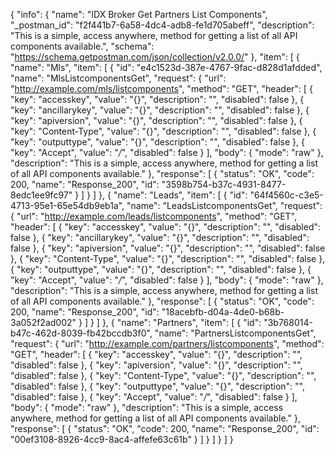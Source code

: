 {
  "info": {
    "name": "IDX Broker Get Partners List Components",
    "_postman_id": "f2f441b7-6a58-4dc4-adb8-fe1d705abeff",
    "description": "This is a simple, access anywhere, method for getting a list of all API components available.",
    "schema": "https://schema.getpostman.com/json/collection/v2.0.0/"
  },
  "item": [
    {
      "name": "Mls",
      "item": [
        {
          "id": "e4c1523d-387e-4767-9fac-d828d1afdded",
          "name": "MlsListcomponentsGet",
          "request": {
            "url": "http://example.com/mls/listcomponents",
            "method": "GET",
            "header": [
              {
                "key": "accesskey",
                "value": "{}",
                "description": "",
                "disabled": false
              },
              {
                "key": "ancillarykey",
                "value": "{}",
                "description": "",
                "disabled": false
              },
              {
                "key": "apiversion",
                "value": "{}",
                "description": "",
                "disabled": false
              },
              {
                "key": "Content-Type",
                "value": "{}",
                "description": "",
                "disabled": false
              },
              {
                "key": "outputtype",
                "value": "{}",
                "description": "",
                "disabled": false
              },
              {
                "key": "Accept",
                "value": "*/*",
                "disabled": false
              }
            ],
            "body": {
              "mode": "raw"
            },
            "description": "This is a simple, access anywhere, method for getting a list of all API components available."
          },
          "response": [
            {
              "status": "OK",
              "code": 200,
              "name": "Response_200",
              "id": "3598b754-b37c-4931-8477-8edc1ee9fc97"
            }
          ]
        }
      ]
    },
    {
      "name": "Leads",
      "item": [
        {
          "id": "64f4560c-c3e5-4713-95e1-65e54db9eb1a",
          "name": "LeadsListcomponentsGet",
          "request": {
            "url": "http://example.com/leads/listcomponents",
            "method": "GET",
            "header": [
              {
                "key": "accesskey",
                "value": "{}",
                "description": "",
                "disabled": false
              },
              {
                "key": "ancillarykey",
                "value": "{}",
                "description": "",
                "disabled": false
              },
              {
                "key": "apiversion",
                "value": "{}",
                "description": "",
                "disabled": false
              },
              {
                "key": "Content-Type",
                "value": "{}",
                "description": "",
                "disabled": false
              },
              {
                "key": "outputtype",
                "value": "{}",
                "description": "",
                "disabled": false
              },
              {
                "key": "Accept",
                "value": "*/*",
                "disabled": false
              }
            ],
            "body": {
              "mode": "raw"
            },
            "description": "This is a simple, access anywhere, method for getting a list of all API components available."
          },
          "response": [
            {
              "status": "OK",
              "code": 200,
              "name": "Response_200",
              "id": "18acebfb-d04a-4de0-b68b-3a052f2ad002"
            }
          ]
        }
      ]
    },
    {
      "name": "Partners",
      "item": [
        {
          "id": "3b768014-b47c-462d-8039-fb42bccdb3f0",
          "name": "PartnersListcomponentsGet",
          "request": {
            "url": "http://example.com/partners/listcomponents",
            "method": "GET",
            "header": [
              {
                "key": "accesskey",
                "value": "{}",
                "description": "",
                "disabled": false
              },
              {
                "key": "apiversion",
                "value": "{}",
                "description": "",
                "disabled": false
              },
              {
                "key": "Content-Type",
                "value": "{}",
                "description": "",
                "disabled": false
              },
              {
                "key": "outputtype",
                "value": "{}",
                "description": "",
                "disabled": false
              },
              {
                "key": "Accept",
                "value": "*/*",
                "disabled": false
              }
            ],
            "body": {
              "mode": "raw"
            },
            "description": "This is a simple, access anywhere, method for getting a list of all API components available."
          },
          "response": [
            {
              "status": "OK",
              "code": 200,
              "name": "Response_200",
              "id": "00ef3108-8926-4cc9-8ac4-affefe63c61b"
            }
          ]
        }
      ]
    }
  ]
}